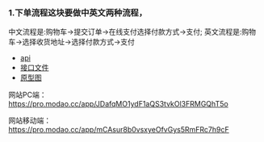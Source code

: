 ### 1.下单流程这块要做中英文两种流程，
中文流程是:购物车->提交订单->在线支付选择付款方式->支付;
英文流程是:购物车->选择收货地址->选择付款方式->支付


- [api](http://editor.swagger.io/)
- [接口文件](./index.yaml)
- [原型图](https://pro.modao.cc/app/JDafqMO1ydF1aQS3tvkOl3FRMGQhT5o?#screen=s18A8F9204A1524160880477)

网站PC端：https://pro.modao.cc/app/JDafqMO1ydF1aQS3tvkOl3FRMGQhT5o

网站移动端：https://pro.modao.cc/app/mCAsur8b0vsxyeOfvGys5RmFRc7h9cF
